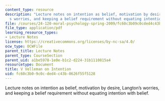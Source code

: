 ```yaml
---
content_type: resource
description: "Lecture notes on intention as belief, motivation by desire, Langton\u2019\
  s worries, and keeping a belief requirement without equating intention with belief."
file: /courses/24-120-moral-psychology-spring-2009/fc60c3b09c0cded4c43b0626f55f5128_MIT24_120s09_lec05.pdf
file_type: application/pdf
learning_resource_types:
- Lecture Notes
license: https://creativecommons.org/licenses/by-nc-sa/4.0/
ocw_type: OCWFile
parent_title: Lecture Notes
parent_type: CourseSection
parent_uid: a1be5978-1e0e-b1c2-d224-31b1110815a4
resourcetype: Document
title: V Velleman on Intention
uid: fc60c3b0-9c0c-ded4-c43b-0626f55f5128
---
```

Lecture notes on intention as belief, motivation by desire, Langton’s worries, and keeping a belief requirement without equating intention with belief.